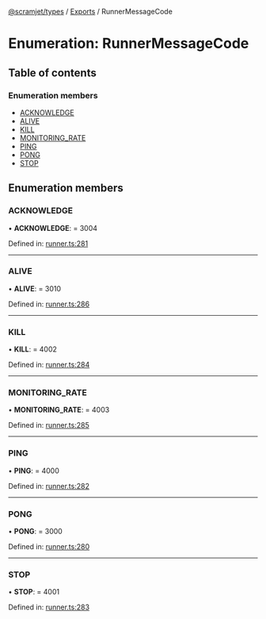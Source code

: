 [@scramjet/types](../README.md) / [Exports](../modules.md) / RunnerMessageCode

# Enumeration: RunnerMessageCode

## Table of contents

### Enumeration members

- [ACKNOWLEDGE](runnermessagecode.md#acknowledge)
- [ALIVE](runnermessagecode.md#alive)
- [KILL](runnermessagecode.md#kill)
- [MONITORING\_RATE](runnermessagecode.md#monitoring_rate)
- [PING](runnermessagecode.md#ping)
- [PONG](runnermessagecode.md#pong)
- [STOP](runnermessagecode.md#stop)

## Enumeration members

### ACKNOWLEDGE

• **ACKNOWLEDGE**: = 3004

Defined in: [runner.ts:281](https://github.com/scramjet-cloud-platform/scramjet-csi-dev/blob/42b038e/src/types/runner.ts#L281)

___

### ALIVE

• **ALIVE**: = 3010

Defined in: [runner.ts:286](https://github.com/scramjet-cloud-platform/scramjet-csi-dev/blob/42b038e/src/types/runner.ts#L286)

___

### KILL

• **KILL**: = 4002

Defined in: [runner.ts:284](https://github.com/scramjet-cloud-platform/scramjet-csi-dev/blob/42b038e/src/types/runner.ts#L284)

___

### MONITORING\_RATE

• **MONITORING\_RATE**: = 4003

Defined in: [runner.ts:285](https://github.com/scramjet-cloud-platform/scramjet-csi-dev/blob/42b038e/src/types/runner.ts#L285)

___

### PING

• **PING**: = 4000

Defined in: [runner.ts:282](https://github.com/scramjet-cloud-platform/scramjet-csi-dev/blob/42b038e/src/types/runner.ts#L282)

___

### PONG

• **PONG**: = 3000

Defined in: [runner.ts:280](https://github.com/scramjet-cloud-platform/scramjet-csi-dev/blob/42b038e/src/types/runner.ts#L280)

___

### STOP

• **STOP**: = 4001

Defined in: [runner.ts:283](https://github.com/scramjet-cloud-platform/scramjet-csi-dev/blob/42b038e/src/types/runner.ts#L283)
